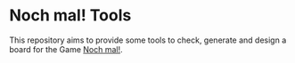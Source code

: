 # Noch mal! Tools

This repository aims to provide some tools to check, generate and design a
board for the Game [Noch mal!](https://www.schmidtspiele-shop.de/noch-mal).

